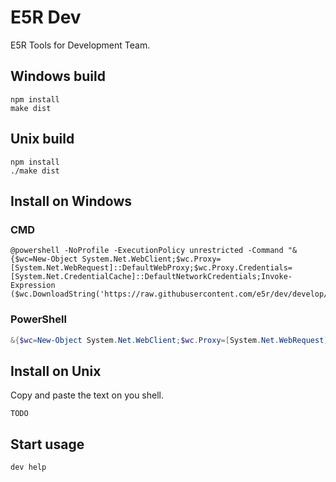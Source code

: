 E5R Dev
=======

E5R Tools for Development Team.

## Windows build

```
npm install
make dist
```

## Unix build

```
npm install
./make dist
```

## Install on Windows

### CMD

```
@powershell -NoProfile -ExecutionPolicy unrestricted -Command "&{$wc=New-Object System.Net.WebClient;$wc.Proxy=[System.Net.WebRequest]::DefaultWebProxy;$wc.Proxy.Credentials=[System.Net.CredentialCache]::DefaultNetworkCredentials;Invoke-Expression ($wc.DownloadString('https://raw.githubusercontent.com/e5r/dev/develop/install.ps1'))}"
```

### PowerShell
```powershell
&{$wc=New-Object System.Net.WebClient;$wc.Proxy=[System.Net.WebRequest]::DefaultWebProxy;$wc.Proxy.Credentials=[System.Net.CredentialCache]::DefaultNetworkCredentials;Invoke-Expression ($wc.DownloadString('https://raw.githubusercontent.com/e5r/dev/develop/install.ps1'))}
```

## Install on Unix

Copy and paste the text on you shell.

```
TODO
```

## Start usage

```
dev help
```
